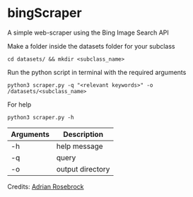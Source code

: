 # bingScraper
A simple web-scraper using the Bing Image Search API <br>

Make a folder inside the datasets folder for your subclass 
```
cd datasets/ && mkdir <subclass_name>
```
Run the python script in terminal with the required arguments
```
python3 scraper.py -q "<relevant keywords>" -o /datasets/<subclass_name>
```
For help
```
python3 scraper.py -h
```

| Arguments  | Description      |
| ---------- | -----------------|
| -h         | help message     |
| -q         | query            |
| -o         | output directory |


Credits: [Adrian Rosebrock](https://github.com/jrosebr1)
